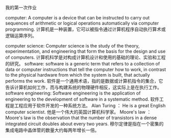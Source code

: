 我的第一次作业

computer:
A computer is a device that can be instructed to carry out sequences of arithmetic or logical operations automatically via computer programming. 
计算机是一种装置，它可以被指令通过计算机程序自动执行算术或逻辑运算序列。

computer science:
Computer science is the study of the theory, experimentation, and engineering that form the basis for the design and use of computers.
计算机科学是对构成计算机设计和使用的基础的理论、实验和工程的研究。
software:
software is a generic term that refers to a collection of data or computer instructions that tell the computer how to work, in contrast to the physical hardware from which the system is built, that actually performs the work.
软件是一个通用术语，指的是数据或计算机指令的集合，它告诉计算机如何工作，而与构建系统的物理硬件相反，这实际上是在执行工作。
software engineering:
Software engineering is the application of engineering to the development of software in a systematic method.
软件工程是工程应用于软件开发的一种系统方法。
 Alan Turing ：
 He is a great English computer scientist.
他是一个伟大的英国计算机科学家。
Moore's law ：
Moore's law is the observation that the number of transistors in a dense integrated circuit doubles about every two years.
穆尔定律是指在一个密集的集成电路中晶体管的数量大约每两年增长一倍。







